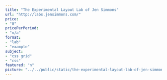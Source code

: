 ```yaml
---
title: "The Experimental Layout Lab of Jen Simmons"
url: "http://labs.jensimmons.com/"
price: 
- "0"
pricePerPeriod: 
- "n/a"
format: 
- "lab"
- "example"
subject: 
- "css grid"
- "css"
featured: "n"
picture: "../../public/static/the-experimental-layout-lab-of-jen-simmons.png"
---
```

